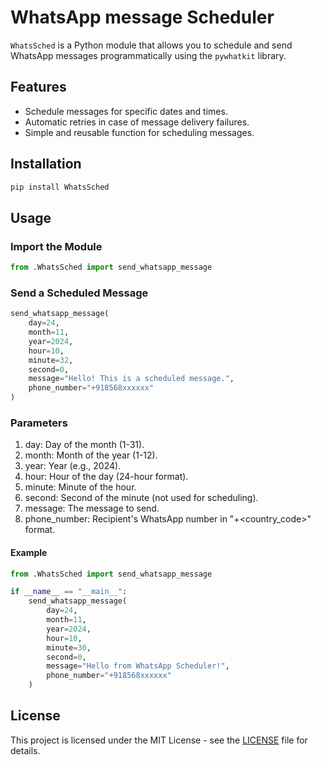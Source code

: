 # WhatsApp message Scheduler

`WhatsSched` is a Python module that allows you to schedule and send WhatsApp messages programmatically using the `pywhatkit` library.

## Features
- Schedule messages for specific dates and times.
- Automatic retries in case of message delivery failures.
- Simple and reusable function for scheduling messages.

## Installation

```bash
pip install WhatsSched 
```

## Usage
### Import the Module
```python
from .WhatsSched import send_whatsapp_message
```
### Send a Scheduled Message
```python
send_whatsapp_message(
    day=24,
    month=11,
    year=2024,
    hour=10,
    minute=32,
    second=0,
    message="Hello! This is a scheduled message.",
    phone_number="+918568xxxxxx"
)
```
### Parameters
1. day: Day of the month (1-31).
2. month: Month of the year (1-12).
3. year: Year (e.g., 2024).
4. hour: Hour of the day (24-hour format).
5. minute: Minute of the hour.
6. second: Second of the minute (not used for scheduling).
7. message: The message to send.
8. phone_number: Recipient's WhatsApp number in "+<country_code><number>" format.

#### Example
```python
from .WhatsSched import send_whatsapp_message

if __name__ == "__main__":
    send_whatsapp_message(
        day=24,
        month=11,
        year=2024,
        hour=10,
        minute=30,
        second=0,
        message="Hello from WhatsApp Scheduler!",
        phone_number="+918568xxxxxx"
    )
```
## License
This project is licensed under the MIT License - see the [LICENSE](LICENSE) file for details.
